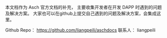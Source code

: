 本文档作为 Asch 官方文档的补充， 主要收集开发者在开发 DAPP 时遇到的问题及解决方案。 大家也可以在github上提交自己遇到的问题及解决方案，会集成这里。

Github Repo： https://github.com/liangpeili/aschdocs
联系人： liangpeili